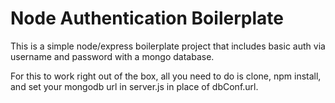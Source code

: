 # Node Authentication Boilerplate

This is a simple node/express boilerplate project that includes basic auth via username and password with a mongo database.

For this to work right out of the box, all you need to do is clone, npm install, and set your mongodb url in server.js in place of dbConf.url.
